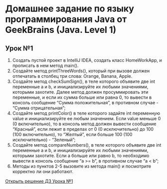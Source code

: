 # Домашнее задание по языку программирования Java от GeekBrains (Java. Level 1)

<h2>Урок №1</h2>
<ol>

<li>Создать пустой проект в IntelliJ IDEA, создать класс HomeWorkApp, и прописать в нем метод main().</li>
<li>Создайте метод printThreeWords(), который при вызове должен отпечатать в столбец три слова: Orange, Banana, Apple.</li>
<li>Создайте метод checkSumSign(), в теле которого объявите две int переменные a и b, и инициализируйте их любыми значениями, которыми захотите. Далее метод должен просуммировать эти переменные, и если их сумма больше или равна 0, то вывести в консоль сообщение “Сумма положительная”, в противном случае - “Сумма отрицательная”;</li>
<li>Создайте метод printColor() в теле которого задайте int переменную value и инициализируйте ее любым значением. Если value меньше 0 (0 включительно), то в консоль метод должен вывести сообщение “Красный”, если лежит в пределах от 0 (0 исключительно) до 100 (100 включительно), то “Желтый”, если больше 100 (100 исключительно) - “Зеленый”;</li>
<li>Создайте метод compareNumbers(), в теле которого объявите две int переменные a и b, и инициализируйте их любыми значениями, которыми захотите. Если a больше или равно b, то необходимо вывести в консоль сообщение “a >= b”, в противном случае “a < b”;</li>
<li>Методы из пунктов 2-5 вызовите из метода main() и посмотрите корректно ли они работают.</li>

</ol>
<a href="https://github.com/JohnLMS2021/Java-homework-tasks/blob/homework_1/%D0%97%D0%B0%D0%B4%D0%B0%D0%BD%D0%B8%D0%B5%20%E2%84%961/src/Main.java"> Открыть решение ДЗ Урока №1</a>
